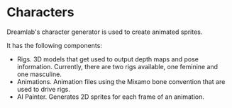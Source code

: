 # Characters

Dreamlab's character generator is used to create animated sprites.

It has the following components:
- Rigs. 3D models that get used to output depth maps and pose information. Currently, there are two rigs available, one feminine and one masculine.
- Animations. Animation files using the Mixamo bone convention that are used to drive rigs.
- AI Painter. Generates 2D sprites for each frame of an animation.

